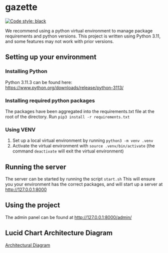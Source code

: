 # gazette

[![Code style: black](https://img.shields.io/badge/code%20style-black-000000.svg)](https://github.com/psf/black)

We recommend using a python virtual environment to manage package requirements and python versions. This project is written using Python 3.11, and some features may not work with prior versions.

## Setting up your environment
### Installing Python
Python 3.11.3 can be found here: https://www.python.org/downloads/release/python-3113/

### Installing required python packages
The packages have been aggregated into the requirements.txt file at the root of the directory. Run `pip3 install -r requirements.txt`

### Using VENV
1. Set up a local virtual environment by running `python3 -m venv .venv`
2. Activate the virtual environment with `source .venv/bin/activate` (the command `deactivate` will exit the virtual environment)

## Running the server
The server can be started by running the script `start.sh`
This will ensure you your environment has the correct packages, and will start up a server at http://127.0.0.1:8000

## Using the project
The admin panel can be found at http://127.0.0.1:8000/admin/

## Lucid Chart Architecture Diagram
[Architectural Diagram](https://lucid.app/lucidchart/f95b0c3f-0cc9-45b7-a58e-01705e6f1cf2/edit?viewport_loc=-1038%2C43%2C3258%2C1723%2C0_0&invitationId=inv_b265b3e8-fcf1-408f-946c-891ef06b48ae)
